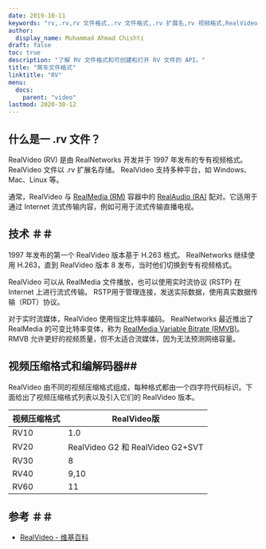 ```yaml
---
date: 2019-10-11
keywords: "rv,.rv,rv 文件格式,.rv 文件格式,.rv 扩展名,rv 视频格式,RealVideo 文件格式"
author:
  display_name: Muhammad Ahmad Chishti
draft: false
toc: true
description: "了解 RV 文件格式和可创建和打开 RV 文件的 API。"
title: "房车文件格式"
linktitle: "RV"
menu:
  docs:
    parent: "video"
lastmod: 2020-30-12
---
```


## 什么是一 .rv 文件？ ##

RealVideo (RV) 是由 RealNetworks 开发并于 1997 年发布的专有视频格式。RealVideo 文件以 .rv 扩展名存储。 RealVideo 支持多种平台，如 Windows、Mac、Linux 等。

通常，RealVideo 与 [RealMedia (RM)](/zh/video/rm/) 容器中的 [RealAudio (RA)](/zh/audio/ra/) 配对。它适用于通过 Internet 流式传输内容，例如可用于流式传输直播电视。

## 技术 ＃＃

1997 年发布的第一个 RealVideo 版本基于 H.263 格式。 RealNetworks 继续使用 H.263，直到 RealVideo 版本 8 发布，当时他们切换到专有视频格式。

RealVideo 可以从 RealMedia 文件播放，也可以使用实时流协议 (RSTP) 在 Internet 上进行流式传输。 RSTP用于管理连接，发送实际数据，使用真实数据传输（RDT）协议。

对于实时流媒体，RealVideo 使用恒定比特率编码。 RealNetworks 最近推出了 RealMedia 的可变比特率变体，称为 [RealMedia Variable Bitrate (RMVB)](/zh/video/rmvb/)。 RMVB 允许更好的视频质量，但不太适合流媒体，因为无法预测网络容量。

## 视频压缩格式和编解码器##

RealVideo 由不同的视频压缩格式组成，每种格式都由一个四字符代码标识。下面给出了视频压缩格式列表以及引入它们的 RealVideo 版本。

|视频压缩格式|RealVideo版|
|---|---|
|RV10|1.0|
|RV20|RealVideo G2 和 RealVideo G2+SVT|
|RV30|8|
|RV40|9,10|
|RV60|11|

## 参考 ＃＃

- [RealVideo - 维基百科](https://en.wikipedia.org/wiki/RealVideo)

